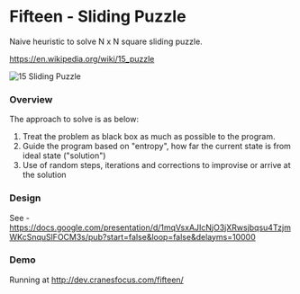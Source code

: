 # Fifteen - Sliding Puzzle

Naive heuristic to solve N x N square sliding puzzle.

https://en.wikipedia.org/wiki/15_puzzle

![15 Sliding Puzzle](https://upload.wikimedia.org/wikipedia/commons/thumb/3/39/15-puzzle-loyd.svg/220px-15-puzzle-loyd.svg.png)

### Overview

The approach to solve is as below:

1. Treat the problem as black box as much as possible to the program.
2. Guide the program based on "entropy", how far the current state is from ideal state ("solution")
3. Use of random steps, iterations and corrections to improvise or arrive at the solution

### Design

See - https://docs.google.com/presentation/d/1mqVsxAJIcNjO3jXRwsjbqsu4TzjmWKcSnquSlFOCM3s/pub?start=false&loop=false&delayms=10000

### Demo

Running at http://dev.cranesfocus.com/fifteen/
